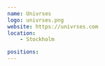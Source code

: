 ```yaml
---
name: Univrses
logo: univrses.png
website: https://univrses.com
location:
    - Stockholm

positions:
---
```

